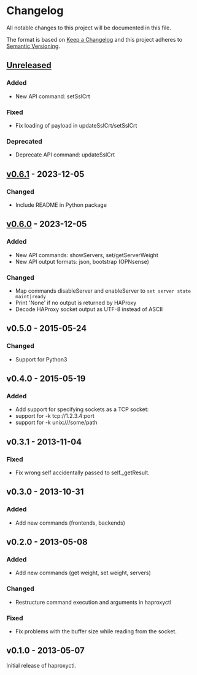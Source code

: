 # Changelog

All notable changes to this project will be documented in this file.

The format is based on [Keep a Changelog](http://keepachangelog.com/en/1.0.0/)
and this project adheres to [Semantic Versioning](http://semver.org/spec/v2.0.0.html).

## [Unreleased]

### Added
* New API command: setSslCrt

### Fixed
* Fix loading of payload in updateSslCrt/setSslCrt

### Deprecated
* Deprecate API command: updateSslCrt

## [v0.6.1] - 2023-12-05

### Changed
* Include README in Python package

## [v0.6.0] - 2023-12-05

### Added
* New API commands: showServers, set/getServerWeight
* New API output formats: json, bootstrap (OPNsense)

### Changed
* Map commands disableServer and enableServer to `set server state maint|ready`
* Print 'None' if no output is returned by HAProxy
* Decode HAProxy socket output as UTF-8 instead of ASCII

## v0.5.0 - 2015-05-24

### Changed
* Support for Python3

## v0.4.0 - 2015-05-19

### Added
* Add support for specifying sockets as a TCP socket:
* support for -k tcp://1.2.3.4:port
* support for -k unix:///some/path

## v0.3.1 - 2013-11-04

### Fixed
* Fix wrong self accidentally passed to self._getResult.

## v0.3.0 - 2013-10-31

### Added
* Add new commands (frontends, backends)

## v0.2.0 - 2013-05-08

### Added
* Add new commands (get weight, set weight, servers)

### Changed
* Restructure command execution and arguments in haproxyctl

### Fixed
* Fix problems with the buffer size while reading from the socket.

## v0.1.0 - 2013-05-07

Initial release of haproxyctl.

[Unreleased]: https://github.com/markt-de/haproxy-cli/compare/v0.6.1...HEAD
[v0.6.1]: https://github.com/markt-de/haproxy-cli/compare/v0.6.0...v0.6.1
[v0.6.0]: https://github.com/markt-de/haproxy-cli/compare/v0.5.0...v0.6.0
